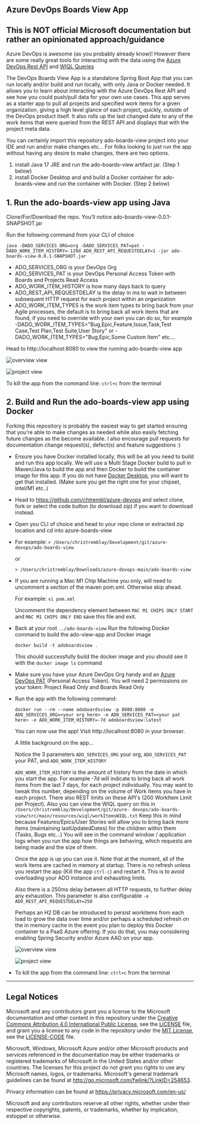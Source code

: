 
## Azure DevOps Boards View App

## This is NOT official Microsoft documentation but rather an opinionated approach/guidance

Azure DevOps is awesome (as you probably already know)! However there are some really great tools for interacting with the data using the [Azure DevOps Rest API](https://learn.microsoft.com/en-us/rest/api/azure/devops/?view=azure-devops-rest-7.1)  and [WIQL Queries](https://learn.microsoft.com/en-us/azure/devops/boards/queries/wiql-syntax?view=azure-devops)

The DevOps Boards View App is a standalone Spring Boot App that you can run locally and/or build and run locally, with only Java or Docker needed. It allows you to learn about interacting with the Azure DevOps Rest API and see how you could push/pull data for your own use cases. This app serves as a starter app to pull all projects and specified work items for a given organization, giving a high level glance of each project, quickly, outside of the DevOps product itself. It also rolls up the last changed date to any of the work items that were queried from the REST API and displays that with the project meta data.  

You can certainly import this repository ado-boards-view project into your IDE and run and/or make changes etc... For folks looking to just run the app without having any desire to make changes, there are two options. 

1. install Java 17 JRE and run the ado-boards-view artifact jar. (Step 1 below)
2. install Docker Desktop and and build a Docker container for ado-boards-view and run the container with Docker. (Step 2 below)

## 1. Run the ado-boards-view app using Java
Clone/For/Download the repo. You'll notice ado-boards-view-0.0.1-SNAPSHOT.jar

Run the following command from your CLI of choice

```java -DADO_SERVICES_ORG=org -DADO_SERVICES_PAT=pat -DADO_WORK_ITEM_HISTORY=-120d ADO_REST_API_REQUESTDELAY=1 -jar ado-boards-view-0.0.1-SNAPSHOT.jar```

 - ADO_SERVICES_ORG is your DevOps Org
 - ADO_SERVICES_PAT is your DevOps Personal Access Token with Boards and Projects Read Access
 - ADO_WORK_ITEM_HISTORY is how many days back to query
 - ADO_REST_API_REQUESTDELAY is the delay in ms to wait in between subsequent HTTP request for each project within an organization
 - ADO_WORK_ITEM_TYPES is the work item types to bring back from your Agile processes, the default is to bring back all work items that are found, if you need to override with your own you can do so, for example -DADO_WORK_ITEM_TYPES="Bug,Epic,Feature,Issue,Task,Test Case,Test Plan,Test Suite,User Story" or -DADO_WORK_ITEM_TYPES="Bug,Epic,Some Custom Item" etc....

Head to http://localhost:8080 to view the running ado-boards-view app

![overview view](https://github.com/chtrembl/azure-devops/blob/main/ado-boards-view/overview.png)

![project view](https://github.com/chtrembl/azure-devops/blob/main/ado-boards-view/project.png)

To kill the app from the command line: ```ctrl+c``` from the terminal

## 2. Build and Run the ado-boards-view app using Docker

Forking this repository is probably the easiest way to get started ensuring that you're able to make changes as needed while also easily fetching future changes as the become available. I also encourage pull requests for documentation change request(s), defect(s) and feature suggestions :)

 - Ensure you have Docker installed locally, this will be all you need to build and run this app locally. We will use a Multi Stage Docker build to pull in Maven/Java to build the app and then Docker to build the container image for this app. If you do not have [Docker Desktop](https://www.docker.com/products/docker-desktop/), you will want to get that installed. (Make sure you get the right one for your chipset, Intel/M1 etc..)

 - Head to https://github.com/chtrembl/azure-devops and select clone, fork or select the code button (to download zip) if you want to download instead.

 - Open you CLI of choice and head to your repo clone or extracted zip location and cd into azure-boards-view
 - 
	For example:
```> /Users/christremblay/Development/git/azure-devops/ado-boards-view```
	
	or

	```> /Users/christremblay/Downloads/azure-devops-main/ado-boards-view```


 - If you are running a Mac M1 Chip Machine you only, will need to uncomment a section of the maven pom.xml. Otherwise skip ahead.
 
	For example:
	```vi pom.xml```
	
	Uncomment the dependency element between ```MAC M1 CHIPS ONLY START``` and ```MAC M1 CHIPS ONLY END``` save this file and exit.

 - Back at your root ```../ado-boards-view```
Run the following Docker command to build the ado-view-app and Docker image

	```docker build -t adoboardsview .```

	This should successfully build the docker image and you should see it with the ```docker image ls``` command

 - Make sure you have your Azure DevOps Org handy and an [Azure DevOps PAT](https://learn.microsoft.com/en-us/azure/devops/organizations/accounts/use-personal-access-tokens-to-authenticate?view=azure-devops&tabs=Windows
) (Personal Access Token).
	You will need 2 permissions on your token: Project Read Only and Boards Read Only

 - Run the app with the following command:

	```docker run --rm --name adoboardsview -p 8080:8080 -e ADO_SERVICES_ORG=<your org here> -e ADO_SERVICES_PAT=<your pat here> -e ADO_WORK_ITEM_HISTORY=-7d adoboardsview:latest```

	You can now use the app! Visit http://localhost:8080 in your browser.
	
	A little background on the app...
	
	Notice the 3 parameters ```ADO_SERVICES_ORG``` your org, ```ADO_SERVICES_PAT``` your PAT, and 	```ADO_WORK_ITEM_HISTORY``` 

	```ADO_WORK_ITEM_HISTORY``` is the amount of history from the date in which you start the app. For example -7d will indicate to bring back all work items from the last 7 days, for each project individually. You may want to tweak this number, depending on the volume of Work Items you have in each project. There also REST limits on these API's (200 WorkItem Limit per Project).  Also you can view the WIQL query on this in ```/Users/christremblay/Development/git/azure-
devops/ado-boards-view/src/main/resources/wiql/workItemsWIQL.txt```  Keep this in mind because Features/Epics/User Stories will allow you to bring back more items (maintaining lastUpdatedDates) for the children within them (Tasks, Bugs etc...) You will see in the command window / application logs when you run the app how things are behaving, which requests are being made and the size of them.

	Once the app is up you can use it. Note that at the moment, all of the work items are cached in memory at startup. There is no refresh unless you restart the app (Kill the app ```ctrl-c```) and restart it. This is to avoid overloading your ADO instance and exhausting limits. 

	Also there is a 250ms delay between all HTTP requests, to further delay any exhaustion. This parameter is also configurable ```-e ADO_REST_API_REQUESTDELAY=250```

	Perhaps an H2 DB can be introduced to persist workitems from each load to grow the data over time and/or perhaps a scheduled refresh on the in memory cache in the event you plan to deploy this Docker container to a PaaS Azure offering. If you do that, you may considering enabling Spring Security and/or Azure AAD on your app.

	![overview view](https://github.com/chtrembl/azure-devops/blob/main/ado-boards-view/overview.png)

	![project view](https://github.com/chtrembl/azure-devops/blob/main/ado-boards-view/project.png)

 - To kill the app from the command line: ```ctrl+c``` from the terminal
 
 ---

## Legal Notices

Microsoft and any contributors grant you a license to the Microsoft documentation and other content
in this repository under the [Creative Commons Attribution 4.0 International Public License](https://creativecommons.org/licenses/by/4.0/legalcode),
see the [LICENSE](LICENSE) file, and grant you a license to any code in the repository under the [MIT License](https://opensource.org/licenses/MIT), see the
[LICENSE-CODE](LICENSE-CODE) file.

Microsoft, Windows, Microsoft Azure and/or other Microsoft products and services referenced in the documentation
may be either trademarks or registered trademarks of Microsoft in the United States and/or other countries.
The licenses for this project do not grant you rights to use any Microsoft names, logos, or trademarks.
Microsoft's general trademark guidelines can be found at http://go.microsoft.com/fwlink/?LinkID=254653.

Privacy information can be found at https://privacy.microsoft.com/en-us/

Microsoft and any contributors reserve all other rights, whether under their respective copyrights, patents,
or trademarks, whether by implication, estoppel or otherwise.



